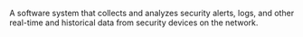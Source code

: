 A software system that collects and analyzes security alerts, logs, and other real-time and historical data from security devices on the network.
